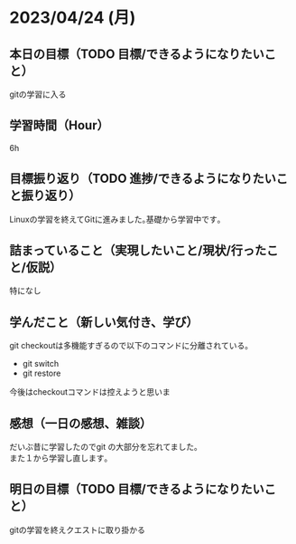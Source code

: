 # 2023/04/24 (月)

## 本日の目標（TODO 目標/できるようになりたいこと）

gitの学習に入る

## 学習時間（Hour）

6h

## 目標振り返り（TODO 進捗/できるようになりたいこと振り返り）

Linuxの学習を終えてGitに進みました｡基礎から学習中です｡

## 詰まっていること（実現したいこと/現状/行ったこと/仮説）

特になし

## 学んだこと（新しい気付き、学び）

git checkoutは多機能すぎるので以下のコマンドに分離されている｡  
- git switch  
- git restore  
  
今後はcheckoutコマンドは控えようと思いま

## 感想（一日の感想、雑談）

だいぶ昔に学習したのでgit の大部分を忘れてました｡  
また１から学習し直します｡

## 明日の目標（TODO 目標/できるようになりたいこと）

gitの学習を終えクエストに取り掛かる